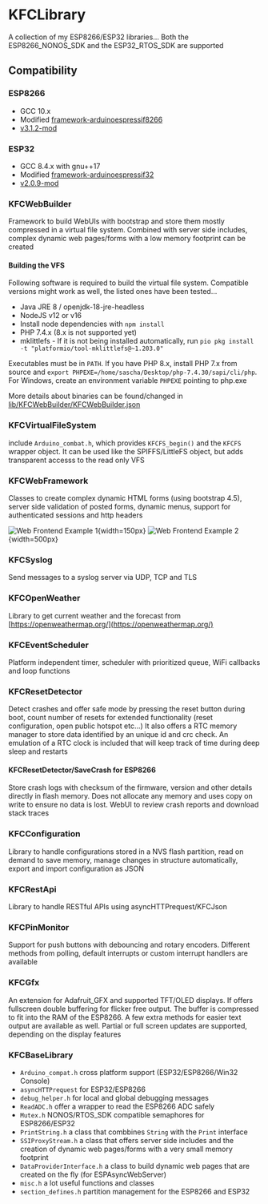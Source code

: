 # KFCLibrary

A collection of my ESP8266/ESP32 libraries... Both the ESP8266_NONOS_SDK and the ESP32_RTOS_SDK are supported

## Compatibility

### ESP8266

- GCC 10.x
- Modified [framework-arduinoespressif8266](https://github.com/sascha432/Arduino) 
- [v3.1.2-mod](https://github.com/sascha432/Arduino/releases/tag/3.1.2-mod)

### ESP32

- GCC 8.4.x with gnu++17
- Modified [framework-arduinoespressif32](https://github.com/sascha432/arduino-esp32) 
- [v2.0.9-mod](https://github.com/sascha432/arduino-esp32/releases/tag/2.0.9-mod)

### KFCWebBuilder

Framework to build WebUIs with bootstrap and store them mostly compressed in a virtual file system. Combined with server side includes, complex dynamic web pages/forms with a low memory footprint can be created

#### Building the VFS

Following software is required to build the virtual file system. Compatible versions might work as well, the listed ones have been tested...

 - Java JRE 8 / openjdk-18-jre-headless
 - NodeJS v12 or v16
 - Install node dependencies with ``npm install``
 - PHP 7.4.x (8.x is not supported yet)
 - mklittlefs - If it is not being installed automatically, run ``pio pkg install -t "platformio/tool-mklittlefs@~1.203.0"``

Executables must be in ``PATH``. If you have PHP 8.x, install PHP 7.x from source and ``export PHPEXE=/home/sascha/Desktop/php-7.4.30/sapi/cli/php``. For Windows, create an environment variable ``PHPEXE`` pointing to php.exe

More details about binaries can be found/changed in [lib/KFCWebBuilder/KFCWebBuilder.json](lib/KFCWebBuilder/KFCWebBuilder.json)

### KFCVirtualFileSystem

include ``Arduino_combat.h``, which provides ``KFCFS_begin()`` and the ``KFCFS`` wrapper object. It can be used like the SPIFFS/LittleFS object, but adds transparent accesss to the read only VFS

### KFCWebFramework

Classes to create complex dynamic HTML forms (using bootstrap 4.5), server side validation of posted forms, dynamic menus, support for authenticated sessions and http headers

![Web Frontend Example 1](examples/pics/web_frontend1.png){width=150px} ![Web Frontend Example 2](examples/pics/web_frontend2.png){width=500px}

### KFCSyslog

Send messages to a syslog server via UDP, TCP and TLS

### KFCOpenWeather

Library to get current weather and the forecast from [https://openweathermap.org/](https://openweathermap.org/)

### KFCEventScheduler

Platform independent timer, scheduler with prioritized queue, WiFi callbacks and loop functions

### KFCResetDetector

Detect crashes and offer safe mode by pressing the reset button during boot, count number of resets for extended functionality (reset configuration, open public hotspot etc...)
It also offers a RTC memory manager to store data identified by an unique id and crc check. An emulation of a RTC clock is included that will keep track of time during deep sleep and restarts

#### KFCResetDetector/SaveCrash for ESP8266

Store crash logs with checksum of the firmware, version and other details directly in flash memory. Does not allocate any memory and uses copy on write to ensure no data is lost. WebUI to review crash reports and download stack traces

### KFCConfiguration

Library to handle configurations stored in a NVS flash partition, read on demand to save memory, manage changes in structure automatically, export and import configuration as JSON

### KFCRestApi

Library to handle RESTful APIs using asyncHTTPrequest/KFCJson

### KFCPinMonitor

Support for push buttons with debouncing and rotary encoders. Different methods from polling, default interrupts or custom interrupt handlers are available

### KFCGfx

An extension for Adafruit_GFX and supported TFT/OLED displays. If offers fullscreen double buffering for flicker free output. The buffer is compressed to fit into the RAM of the ESP8266. A few extra methods for easier text output are available as well. Partial or full screen updates are supported, depending on the display features

### KFCBaseLibrary

- ``Arduino_compat.h`` cross platform support (ESP32/ESP8266/Win32 Console)
- ``asyncHTTPrequest`` for ESP32/ESP8266
- ``debug_helper.h`` for local and global debugging messages
- ``ReadADC.h`` offer a wrapper to read the ESP8266 ADC safely
- ``Mutex.h`` NONOS/RTOS_SDK compatible semaphores for ESP8266/ESP32
- ``PrintString.h`` a class that combbines ``String`` with the ``Print`` interface
- ``SSIProxyStream.h`` a class that offers server side includes and the creation of dynamic web pages/forms with a very small memory footprint
- ``DataProviderInterface.h`` a class to build dynamic web pages that are created on the fly (for ESPAsyncWebServer)
- ``misc.h`` a lot useful functions and classes
- ``section_defines.h`` partition management for the ESP8266 and ESP32
